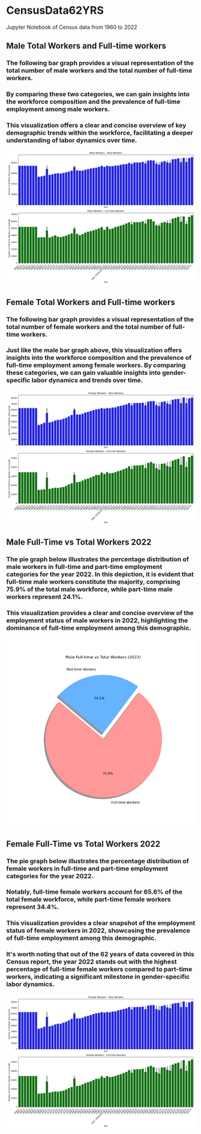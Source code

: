 # CensusData62YRS
Jupyter Notebook of Census data from 1960 to 2022

## Male Total Workers and Full-time workers
### The following bar graph provides a visual representation of the total number of male workers and the total number of full-time workers.
### By comparing these two categories, we can gain insights into the workforce composition and the prevalence of full-time employment among male workers. 
### This visualization offers a clear and concise overview of key demographic trends within the workforce, facilitating a deeper understanding of labor dynamics over time.
![Male Workers](https://github.com/itcoder78/CensusData62YRS/blob/main/Male%20Workers.png)

## Female Total Workers and Full-time workers
### The following bar graph provides a visual representation of the total number of female workers and the total number of full-time workers.
### Just like the male bar graph above, this visualization offers insights into the workforce composition and the prevalence of full-time employment among female workers. By comparing these categories, we can gain valuable insights into gender-specific labor dynamics and trends over time.

![Female Workers](https://github.com/itcoder78/CensusData62YRS/blob/main/Female%20Workers.png)

## Male Full-Time vs Total Workers 2022
### The pie graph below illustrates the percentage distribution of male workers in full-time and part-time employment categories for the year 2022. In this depiction, it is evident that full-time male workers constitute the majority, comprising 75.9% of the total male workforce, while part-time male workers represent 24.1%.
### This visualization provides a clear and concise overview of the employment status of male workers in 2022, highlighting the dominance of full-time employment among this demographic.
![Male 2022](https://github.com/itcoder78/CensusData62YRS/blob/main/Male%20Full-time%20vs%20Total%20Workers.png)

## Female Full-Time vs Total Workers 2022
### The pie graph below illustrates the percentage distribution of female workers in full-time and part-time employment categories for the year 2022.
### Notably, full-time female workers account for 65.6% of the total female workforce, while part-time female workers represent 34.4%.
### This visualization provides a clear snapshot of the employment status of female workers in 2022, showcasing the prevalence of full-time employment among this demographic.
### It's worth noting that out of the 62 years of data covered in this Census report, the year 2022 stands out with the highest percentage of full-time female workers compared to part-time workers, indicating a significant milestone in gender-specific labor dynamics.
![Female 2022](https://github.com/itcoder78/CensusData62YRS/blob/main/Female%20Workers.png)
